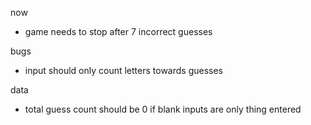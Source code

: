 now
- game needs to stop after 7 incorrect guesses

bugs 
- input should only count letters towards guesses 

data
- total guess count should be 0 if blank inputs are only thing entered 